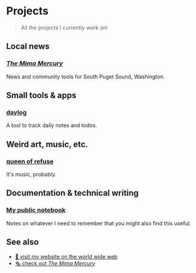 # Projects

> All the projects I currently work on!

## Local news

### [_The Mima Mercury_](https://github.com/mimamercury)
News and community tools for South Puget Sound, Washington.

## Small tools & apps

### [daylog](https://daylog.sh)
A tool to track daily notes and todos.

## Weird art, music, etc.

### [queen of refuse](https://queenofrefuse.bandcamp.com/album/sweet-moldy)
It's music, probably.

## Documentation & technical writing

### [My public notebook](https://github.com/sethvincent/notes)
Notes on whatever I need to remember that you might also find this useful.

## See also
- [📖 visit my website on the world wide web](https://sethvincent.com)
- [🗞️ check out _The Mima Mercury_](https://mimamercury.com)
